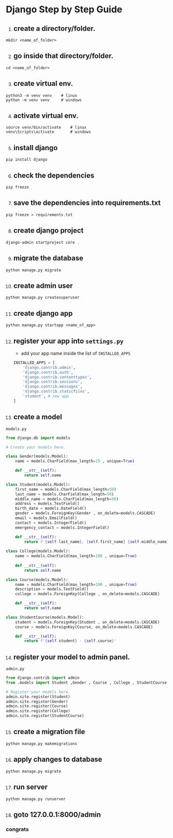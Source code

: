 # Django Step by Step Guide

1. ## create a directory/folder.
```
mkdir <name_of_folder>
```

2. ## go inside that directory/folder.
```
cd <name_of_folder>
```

3. ## create virtual env.
```
python3 -m venv venv    # linux
python -m venv venv     # windows
```

4. ## activate virtual env.
```
source venv/bin/activate    # linux
venv\Scripts\activate       # windows
```

5. ## install django
```
pip install django
```

6. ## check the dependencies
```
pip freeze
```

7. ## save the dependencies into requirements.txt
```
pip freeze > requirements.txt
```

8. ## create django project
```
django-admin startproject core .
```

9. ## migrate the database
```
python manage.py migrate
```

10. ## create admin user
```
python manage.py createsuperuser
```

11. ## create django app
```
python manage.py startapp <name_of_app>
```

12. ## register your app into `settings.py`
    - add your app name inside the list of `INSTALLED_APPS`
    ```python
    INSTALLED_APPS = [
        'django.contrib.admin',
        'django.contrib.auth',
        'django.contrib.contenttypes',
        'django.contrib.sessions',
        'django.contrib.messages',
        'django.contrib.staticfiles',
        'student', # new app
    ]
    ```

13. ## create a model
`models.py`
```python
from django.db import models

# Create your models here.

class Gender(models.Model):
    name = models.CharField(max_length=15 , unique=True)

    def __str__(self):
        return self.name

class Student(models.Model):
    first_name = models.CharField(max_length=50)
    last_name = models.CharField(max_length=50)
    middle_name = models.CharField(max_length=50)
    address = models.TextField()
    birth_date = models.DateField()
    gender = models.ForeignKey(Gender , on_delete=models.CASCADE)
    email = models.EmailField()
    contact = models.IntegerField()
    emergency_contact = models.IntegerField()

    def __str__(self):
        return f'{self.last_name}, {self.first_name} {self.middle_name}'
    
class College(models.Model):
    name = models.CharField(max_length=100 , unique=True)
    
    def __str__(self):
        return self.name

class Course(models.Model):
    name = models.CharField(max_length=100 , unique=True)
    description = models.TextField()
    college = models.ForeignKey(College , on_delete=models.CASCADE)

    def __str__(self):
        return self.name

class StudentCourse(models.Model):
    student = models.ForeignKey(Student , on_delete=models.CASCADE)
    course = models.ForeignKey(Course, on_delete=models.CASCADE)

    def __str__(self):
        return f'{self.student} - {self.course}'
```

14. ## register your model to admin panel.
`admin.py`
```python
from django.contrib import admin
from .models import Student ,Gender , Course , College , StudentCourse

# Register your models here.
admin.site.register(Student)
admin.site.register(Gender)
admin.site.register(Course)
admin.site.register(College)
admin.site.register(StudentCourse)
```

15. ## create a migration file
```
python manage.py makemigrations
```

16. ## apply changes to database
```
python manage.py migrate
```

17. ## run server
```
python manage.py runserver
```

18. ## goto 127.0.0.1:8000/admin

### congrats